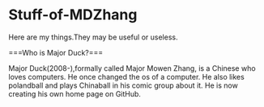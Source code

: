 # Stuff-of-MDZhang
Here are my things.They may be useful or useless.

===Who is Major Duck?===

Major Duck(2008-),formally called Major Mowen Zhang, is a Chinese who loves computers. He once changed the os of a computer. He also likes polandball and plays Chinaball in his comic group about it. He is now creating his own home page on GitHub.
